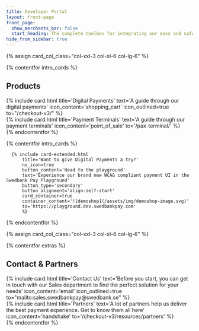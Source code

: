 ```yaml
---
title: Developer Portal
layout: front-page
front_page:
  show_merchants_bar: false
  start_heading: The complete toolbox for integrating our easy and safe omni-channel payment solutions.
hide_from_sidebar: true
---
```


{% assign card_col_class="col-xxl-3 col-xl-6 col-lg-6" %}

{% contentfor intro_cards %}
  <h2 id="front-page-contact-partners" class="heading-line">Products</h2>
  <div class="row mt-4">
      <div class="{{ card_col_class }}">
          {% include card.html title='Digital Payments'
              text='A guide through our digital payments'
              icon_content='shopping_cart'
              icon_outlined=true
              to="/checkout-v3/"
          %}
      </div>
      <div class="{{ card_col_class }}">
          {% include card.html title='Payment Terminals'
              text='A guide through our payment terminals'
              icon_content='point_of_sale'
              to='/pax-terminal/'
          %}
      </div>
  </div>
{% endcontentfor %}

{% contentfor intro_cards %}

      {% include card-extended.html
          title='Want to give Digital Payments a try?'
          no_icon=true
          button_content='Head to the playground'
          text='Experience our brand new WCAG compliant payment UI in the Swedbank Pay Playground'
          button_type='secondary'
          button_alignment='align-self-start'
          card_container=true
          container_content='![demoshop](/assets/img/demoshop-image.svg)'
          to='https://playground.dev.swedbankpay.com'
          %}
{% endcontentfor %}

{% assign card_col_class="col-xxl-3 col-xl-6 col-lg-6" %}

{% contentfor extras %}
  <h2 id="front-page-contact-partners" class="heading-line">Contact & Partners</h2>
  <div class="row mt-4">
      <div class="{{ card_col_class }}">
          {% include card.html title='Contact Us'
              text='Before you start, you can get in touch with our Sales department to find the perfect solution for your needs'
              icon_content='email'
              icon_outlined=true
              to="mailto:sales.swedbankpay@swedbank.se"
          %}
      </div>
      <div class="{{ card_col_class }}">
          {% include card.html title='Partners'
              text='A lot of partners help us deliver the best payment experience. Get to know them all here'
              icon_content='handshake'
              to='/checkout-v3/resources/partners'
          %}
      </div>
  </div>
{% endcontentfor %}
